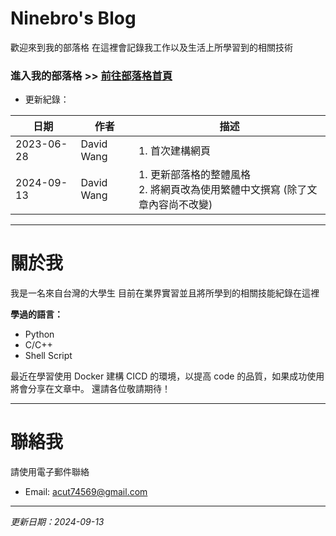 # Ninebro's Blog

歡迎來到我的部落格
在這裡會記錄我工作以及生活上所學習到的相關技術

### **進入我的部落格 >> [前往部落格首頁](https://davidnine.github.io/MyBlog/home.html)**

* 更新紀錄：

|    日期   |    作者    |                                描述                                   |
|----------|------------|----------------------------------------------------------------------|
|2023-06-28| David Wang | 1. 首次建構網頁                                                        |
|2024-09-13| David Wang | 1. 更新部落格的整體風格 <br>2. 將網頁改為使用繁體中文撰寫 (除了文章內容尚不改變)|



---
# 關於我

我是一名來自台灣的大學生
目前在業界實習並且將所學到的相關技能紀錄在這裡

**學過的語言：**

* Python
* C/C++
* Shell Script

最近在學習使用 Docker 建構 CICD 的環境，以提高 code 的品質，如果成功使用將會分享在文章中。
還請各位敬請期待！

---
# 聯絡我

請使用電子郵件聯絡

* Email: acut74569@gmail.com

---
*更新日期：2024-09-13*
